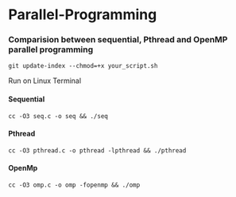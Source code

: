 # Parallel-Programming

### Comparision between sequential, Pthread and OpenMP parallel programming 

`
git update-index --chmod=+x your_script.sh
`

Run on Linux Terminal
#### Sequential 
`
  cc -O3 seq.c -o seq && ./seq
`

#### Pthread 
`
 cc -O3 pthread.c -o pthread -lpthread && ./pthread
`

#### OpenMp 
`
  cc -O3 omp.c -o omp -fopenmp && ./omp
`

